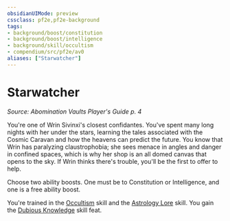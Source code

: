 ```yaml
---
obsidianUIMode: preview
cssclass: pf2e,pf2e-background
tags:
- background/boost/constitution
- background/boost/intelligence
- background/skill/occultism
- compendium/src/pf2e/av0
aliases: ["Starwatcher"]
---
```

# Starwatcher
*Source: Abomination Vaults Player's Guide p. 4*  

You're one of Wrin Sivinxi's closest confidantes. You've spent many long nights with her under the stars, learning the tales associated with the Cosmic Caravan and how the heavens can predict the future. You know that Wrin has paralyzing claustrophobia; she sees menace in angles and danger in confined spaces, which is why her shop is an all domed canvas that opens to the sky. If Wrin thinks there's trouble, you'll be the first to offer to help.

Choose two ability boosts. One must be to Constitution or Intelligence, and one is a free ability boost.

You're trained in the [Occultism](compendium/skills.md#Occultism) skill and the [Astrology Lore](compendium/skills.md#Lore) skill. You gain the [Dubious Knowledge](compendium/feats/dubious-knowledge.md) skill feat.